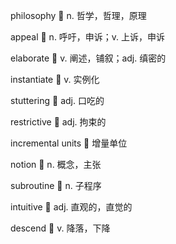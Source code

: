 philosophy 💭 n. 哲学，哲理，原理

appeal 💭 n. 呼吁，申诉；v. 上诉，申诉

elaborate 💭 v. 阐述，铺叙；adj. 缜密的

instantiate 💭 v. 实例化

stuttering 💭 adj. 口吃的

restrictive 💭 adj. 拘束的

incremental units 💭 增量单位

notion 💭 n. 概念，主张

subroutine 💭 n. 子程序

intuitive 💭 adj. 直观的，直觉的

descend 💭 v. 降落，下降